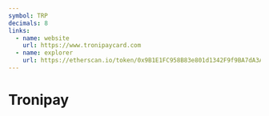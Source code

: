 ```yaml
---
symbol: TRP
decimals: 8
links:
  - name: website
    url: https://www.tronipaycard.com
  - name: explorer
    url: https://etherscan.io/token/0x9B1E1FC958B83e801d1342F9f9BA7dA3A55bA1eF
---
```


# Tronipay
